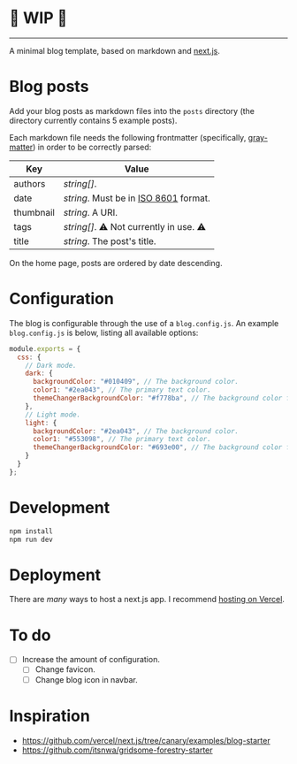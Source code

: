 # 🚧 WIP 🚧

---

A minimal blog template, based on markdown and [next.js](https://nextjs.org/).

# Blog posts

Add your blog posts as markdown files into the `posts` directory (the directory currently contains 5 example posts).

Each markdown file needs the following frontmatter (specifically, [gray-matter](https://github.com/jonschlinkert/gray-matter)) in order to be correctly parsed:

Key | Value
--- | ----
authors | _string[]_.
date | _string_. Must be in [ISO 8601](https://en.wikipedia.org/wiki/ISO_8601) format.
thumbnail | _string_. A URI.
tags | _string[]_. ⚠️ Not currently in use. ⚠️
title | _string_. The post's title.

On the home page, posts are ordered by date descending.

# Configuration

The blog is configurable through the use of a `blog.config.js`. An example `blog.config.js` is below, listing all available options:

```javascript
module.exports = {
  css: {
    // Dark mode.
    dark: {
      backgroundColor: "#010409", // The background color.
      color1: "#2ea043", // The primary text color.
      themeChangerBackgroundColor: "#f778ba", // The background color for the theme changer.
    },
    // Light mode.
    light: {
      backgroundColor: "#2ea043", // The background color.
      color1: "#553098", // The primary text color.
      themeChangerBackgroundColor: "#693e00", // The background color for the theme changer.
    }
  }
};
```

# Development

```bash
npm install
npm run dev
```

# Deployment

There are _many_ ways to host a next.js app. I recommend [hosting on Vercel](https://vercel.com/docs/next.js/overview).

# To do

- [ ] Increase the amount of configuration.
  - [ ] Change favicon.
  - [ ] Change blog icon in navbar.

# Inspiration

- https://github.com/vercel/next.js/tree/canary/examples/blog-starter
- https://github.com/itsnwa/gridsome-forestry-starter
